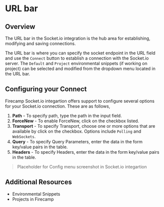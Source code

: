 # URL bar

## Overview

The URL bar in the Socket.io integration is the hub area for establishing, modifying and saving connections.

The URL bar is where you can specify the socket endpoint in the URL field and use the `Connect` button to establish a connection with the Socket.io server. The `Default` and `Project` environmental snippets (if working on project) can be selected and modified from the dropdown menu located in the URL bar.

## Configuring your Connect

Firecamp Socket.io integartion offers support to configure several options for your Socket.io connection. These are as follows,
1. **Path** - To specify path, type the path in the input field.
2. **ForceNew** - To enable ForceNew, click on the checkbox listed.
3. **Transport** - To specify Transport, choose one or more options that are available by click on the checkbox. Options include `Polling` and `WebSockets`.
4. **Query** - To specify Query Parameters, enter the data in the form key/value pairs in the table.
5. **Headers** - To specify Headers, enter the data in the form key/value pairs in the table.

> Placeholder for Config menu screenshot in Socket.io integartion


## Additional Resources

- Environmental Snippets
- Projects in Firecamp
